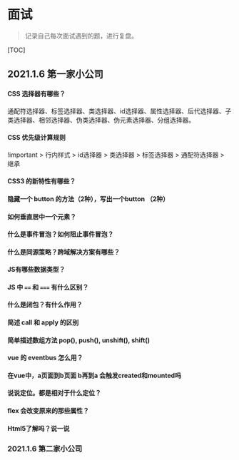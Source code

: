 # 面试
> 记录自己每次面试遇到的题，进行复盘。

[TOC]



## 2021.1.6 第一家小公司

#### CSS 选择器有哪些？

通配符选择器、标签选择器、类选择器、id选择器、属性选择器、后代选择器、子类选择器、相邻选择器、伪类选择器、伪元素选择器、分组选择器。

#### CSS 优先级计算规则
!important > 行内样式 > id选择器 > 类选择器 > 标签选择器 > 通配符选择器 > 继承

#### CSS3 的新特性有哪些？

#### 隐藏一个 button 的方法（2种），写出一个button （2种）

#### 如何垂直居中一个元素？

#### 什么是事件冒泡？如何阻止事件冒泡？

#### 什么是同源策略？跨域解决方案有哪些？

#### JS有哪些数据类型？

#### JS 中 `==` 和 `===` 有什么区别？

#### 什么是闭包？有什么作用？

#### 简述 call 和 apply 的区别

#### 简单描述数组方法 pop(), push(), unshift(), shift()

#### vue 的 eventbus 怎么用？

#### 在vue中，a页面到b页面 b再到a 会触发created和mounted吗

#### 说说定位。都是相对于什么定位？

####  flex 会改变原来的那些属性？

#### Html5了解吗？说一说



### 2021.1.6 第二家小公司





